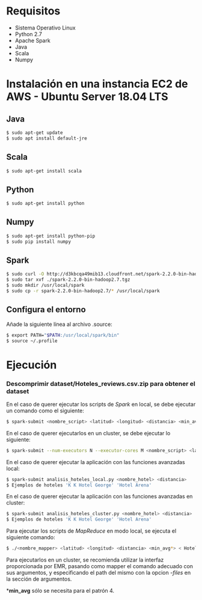 # Requisitos

* Sistema Operativo Linux
* Python 2.7 
* Apache Spark
* Java
* Scala
* Numpy

# Instalación en una instancia EC2 de AWS - Ubuntu Server 18.04 LTS

## Java
```bash
$ sudo apt-get update
$ sudo apt install default-jre
```

## Scala
```bash
$ sudo apt-get install scala
```

## Python
```bash
$ sudo apt-get install python
```

## Numpy
```bash
$ sudo apt-get install python-pip
$ sudo pip install numpy
```

## Spark
```bash
$ sudo curl -O http://d3kbcqa49mib13.cloudfront.net/spark-2.2.0-bin-hadoop2.7.tgz
$ sudo tar xvf ./spark-2.2.0-bin-hadoop2.7.tgz
$ sudo mkdir /usr/local/spark
$ sudo cp -r spark-2.2.0-bin-hadoop2.7/* /usr/local/spark
```

## Configura el entorno 
Añade la siguiente línea al archivo .source:
```bash
$ export PATH="$PATH:/usr/local/spark/bin"
$ source ~/.profile
```

# Ejecución

### Descomprimir dataset/Hoteles_reviews.csv.zip para obtener el dataset 

En el caso de querer ejecutar los scripts de *Spark* en local, se debe ejecutar un comando como el siguiente:
```bash
$ spark-submit <nombre_script> <latitud> <longitud> <distancia> <min_avg*>
```
En el caso de querer ejecutarlos en un cluster, se debe ejecutar lo siguiente:
```bash
$ spark-submit --num-executors N --executor-cores M <nombre_script> <latitud> <longitud> <distancia> <min_avg*>
```

En el caso de querer ejecutar la aplicación con las funciones avanzadas local:
```bash
$ spark-submit analisis_hoteles_local.py <nombre_hotel> <distancia> 
$ Ejemplos de hoteles 'K K Hotel George' 'Hotel Arena'
```
En el caso de querer ejecutar la aplicación con las funciones avanzadas en cluster:
```bash
$ spark-submit analisis_hoteles_cluster.py <nombre_hotel> <distancia> 
$ Ejemplos de hoteles 'K K Hotel George' 'Hotel Arena'
```

Para ejecutar los scripts de *MapReduce* en modo local, se ejecuta el siguiente comando:
```bash
$ ./<nombre_mapper> <latitud> <longitud> <distancia> <min_avg*> < Hotel_Reviews_Large.csv | sort | ./<nombre_reducer>
```
Para ejecutarlos en un cluster, se recomienda utilizar la interfaz proporcionada por EMR, pasando como mapper el comando adecuado con sus argumentos, y especificando el path del mismo con la opcion *-files* en la sección de argumentos.

\***min_avg** sólo se necesita para el patrón 4.
